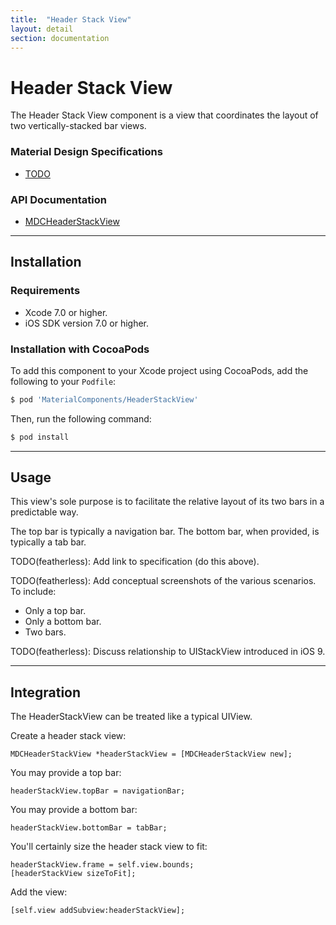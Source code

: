 ```yaml
---
title:  "Header Stack View"
layout: detail
section: documentation
---
```

# Header Stack View

The Header Stack View component is a view that coordinates the layout of two vertically-stacked
bar views.
<!--{: .intro }-->

### Material Design Specifications

<ul class="icon-list">
  <li class="icon-link"><a href="https://www.google.com/design/spec/">TODO</a></li>
</ul>

### API Documentation

<ul class="icon-list">
  <li class="icon-link"><a href="/apidocs/HeaderStackView/Classes/MDCHeaderStackView.html">MDCHeaderStackView</a></li>
</ul>


- - -

## Installation

### Requirements

- Xcode 7.0 or higher.
- iOS SDK version 7.0 or higher.


### Installation with CocoaPods

To add this component to your Xcode project using CocoaPods, add the following to your `Podfile`:

~~~ bash
$ pod 'MaterialComponents/HeaderStackView'
~~~

Then, run the following command:

~~~ bash
$ pod install
~~~


- - -

## Usage

This view's sole purpose is to facilitate the relative layout of its two bars in a predictable way.

The top bar is typically a navigation bar. The bottom bar, when provided, is typically a tab bar.

TODO(featherless): Add link to specification (do this above).

TODO(featherless): Add conceptual screenshots of the various scenarios. To include:

- Only a top bar.
- Only a bottom bar.
- Two bars.

TODO(featherless): Discuss relationship to UIStackView introduced in iOS 9.


- - -

## Integration

The HeaderStackView can be treated like a typical UIView.

Create a header stack view:

~~~ objc
MDCHeaderStackView *headerStackView = [MDCHeaderStackView new];
~~~

You may provide a top bar:

~~~ objc
headerStackView.topBar = navigationBar;
~~~

You may provide a bottom bar:

~~~ objc
headerStackView.bottomBar = tabBar;
~~~

You'll certainly size the header stack view to fit:

~~~ objc
headerStackView.frame = self.view.bounds;
[headerStackView sizeToFit];
~~~

Add the view:

~~~ objc
[self.view addSubview:headerStackView];
~~~


